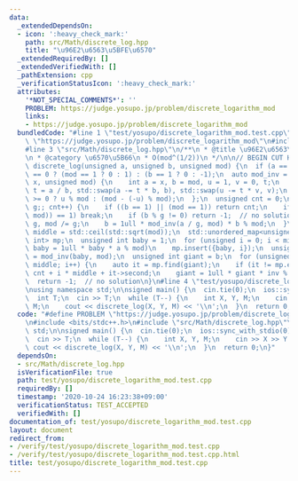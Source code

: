```yaml
---
data:
  _extendedDependsOn:
  - icon: ':heavy_check_mark:'
    path: src/Math/discrete_log.hpp
    title: "\u96E2\u6563\u5BFE\u6570"
  _extendedRequiredBy: []
  _extendedVerifiedWith: []
  _pathExtension: cpp
  _verificationStatusIcon: ':heavy_check_mark:'
  attributes:
    '*NOT_SPECIAL_COMMENTS*': ''
    PROBLEM: https://judge.yosupo.jp/problem/discrete_logarithm_mod
    links:
    - https://judge.yosupo.jp/problem/discrete_logarithm_mod
  bundledCode: "#line 1 \"test/yosupo/discrete_logarithm_mod.test.cpp\"\n#define PROBLEM\
    \ \"https://judge.yosupo.jp/problem/discrete_logarithm_mod\"\n#include <bits/stdc++.h>\n\
    #line 3 \"src/Math/discrete_log.hpp\"\n/**\n * @title \u96E2\u6563\u5BFE\u6570\
    \n * @category \u6570\u5B66\n * O(mod^(1/2))\n */\n\n// BEGIN CUT HERE\n\nint\
    \ discrete_log(unsigned a, unsigned b, unsigned mod) {\n  if (a == 0) return b\
    \ == 0 ? (mod == 1 ? 0 : 1) : (b == 1 ? 0 : -1);\n  auto mod_inv = [](unsigned\
    \ x, unsigned mod) {\n    int a = x, b = mod, u = 1, v = 0, t;\n    while (b)\
    \ t = a / b, std::swap(a -= t * b, b), std::swap(u -= t * v, v);\n    return u\
    \ >= 0 ? u % mod : (mod - (-u) % mod);\n  };\n  unsigned cnt = 0;\n  for (unsigned\
    \ g;; cnt++) {\n    if ((b == 1) || (mod == 1)) return cnt;\n    if ((g = std::gcd(a,\
    \ mod)) == 1) break;\n    if (b % g != 0) return -1;  // no solution\n    b /=\
    \ g, mod /= g;\n    b = 1ull * mod_inv(a / g, mod) * b % mod;\n  }\n  unsigned\
    \ middle = std::ceil(std::sqrt(mod));\n  std::unordered_map<unsigned int, unsigned\
    \ int> mp;\n  unsigned int baby = 1;\n  for (unsigned i = 0; i < middle; i++,\
    \ baby = 1ull * baby * a % mod)\n    mp.insert({baby, i});\n  unsigned int inv\
    \ = mod_inv(baby, mod);\n  unsigned int giant = b;\n  for (unsigned i = 0; i <\
    \ middle; i++) {\n    auto it = mp.find(giant);\n    if (it != mp.end()) return\
    \ cnt + i * middle + it->second;\n    giant = 1ull * giant * inv % mod;\n  }\n\
    \  return -1;  // no solution\n}\n#line 4 \"test/yosupo/discrete_logarithm_mod.test.cpp\"\
    \nusing namespace std;\n\nsigned main() {\n  cin.tie(0);\n  ios::sync_with_stdio(0);\n\
    \  int T;\n  cin >> T;\n  while (T--) {\n    int X, Y, M;\n    cin >> X >> Y >>\
    \ M;\n    cout << discrete_log(X, Y, M) << '\\n';\n  }\n  return 0;\n}\n"
  code: "#define PROBLEM \"https://judge.yosupo.jp/problem/discrete_logarithm_mod\"\
    \n#include <bits/stdc++.h>\n#include \"src/Math/discrete_log.hpp\"\nusing namespace\
    \ std;\n\nsigned main() {\n  cin.tie(0);\n  ios::sync_with_stdio(0);\n  int T;\n\
    \  cin >> T;\n  while (T--) {\n    int X, Y, M;\n    cin >> X >> Y >> M;\n   \
    \ cout << discrete_log(X, Y, M) << '\\n';\n  }\n  return 0;\n}"
  dependsOn:
  - src/Math/discrete_log.hpp
  isVerificationFile: true
  path: test/yosupo/discrete_logarithm_mod.test.cpp
  requiredBy: []
  timestamp: '2020-10-24 16:23:38+09:00'
  verificationStatus: TEST_ACCEPTED
  verifiedWith: []
documentation_of: test/yosupo/discrete_logarithm_mod.test.cpp
layout: document
redirect_from:
- /verify/test/yosupo/discrete_logarithm_mod.test.cpp
- /verify/test/yosupo/discrete_logarithm_mod.test.cpp.html
title: test/yosupo/discrete_logarithm_mod.test.cpp
---
```

